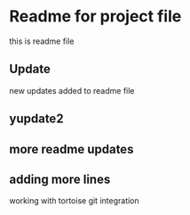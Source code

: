# Readme for project file
this is readme file
## Update
new updates added to readme file
## yupdate2
## more readme updates

## adding more lines
working with tortoise git integration